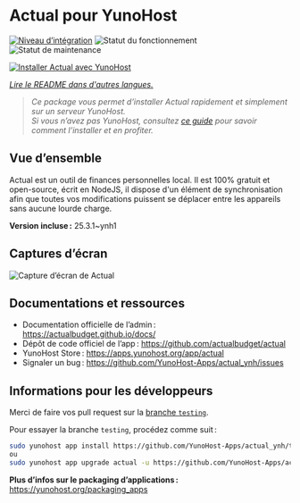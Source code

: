 <!--
Nota bene : ce README est automatiquement généré par <https://github.com/YunoHost/apps/tree/master/tools/readme_generator>
Il NE doit PAS être modifié à la main.
-->

# Actual pour YunoHost

[![Niveau d’intégration](https://apps.yunohost.org/badge/integration/actual)](https://ci-apps.yunohost.org/ci/apps/actual/)
![Statut du fonctionnement](https://apps.yunohost.org/badge/state/actual)
![Statut de maintenance](https://apps.yunohost.org/badge/maintained/actual)

[![Installer Actual avec YunoHost](https://install-app.yunohost.org/install-with-yunohost.svg)](https://install-app.yunohost.org/?app=actual)

*[Lire le README dans d'autres langues.](./ALL_README.md)*

> *Ce package vous permet d’installer Actual rapidement et simplement sur un serveur YunoHost.*  
> *Si vous n’avez pas YunoHost, consultez [ce guide](https://yunohost.org/install) pour savoir comment l’installer et en profiter.*

## Vue d’ensemble

Actual est un outil de finances personnelles local. Il est 100% gratuit et open-source, écrit en NodeJS, il dispose d'un élément de synchronisation afin que toutes vos modifications puissent se déplacer entre les appareils sans aucune lourde charge.


**Version incluse :** 25.3.1~ynh1

## Captures d’écran

![Capture d’écran de Actual](./doc/screenshots/screenshot.png)

## Documentations et ressources

- Documentation officielle de l’admin : <https://actualbudget.github.io/docs/>
- Dépôt de code officiel de l’app : <https://github.com/actualbudget/actual>
- YunoHost Store : <https://apps.yunohost.org/app/actual>
- Signaler un bug : <https://github.com/YunoHost-Apps/actual_ynh/issues>

## Informations pour les développeurs

Merci de faire vos pull request sur la [branche `testing`](https://github.com/YunoHost-Apps/actual_ynh/tree/testing).

Pour essayer la branche `testing`, procédez comme suit :

```bash
sudo yunohost app install https://github.com/YunoHost-Apps/actual_ynh/tree/testing --debug
ou
sudo yunohost app upgrade actual -u https://github.com/YunoHost-Apps/actual_ynh/tree/testing --debug
```

**Plus d’infos sur le packaging d’applications :** <https://yunohost.org/packaging_apps>
